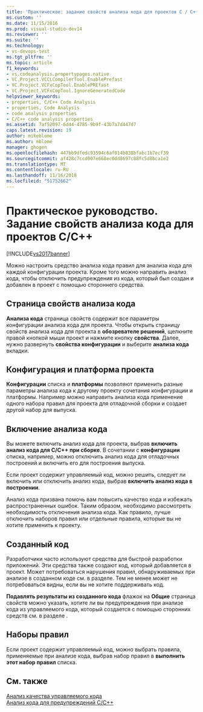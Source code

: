 ```yaml
---
title: 'Практическое: задание свойств анализа кода для проектов C / C++ | Документация Майкрософт'
ms.custom: ''
ms.date: 11/15/2016
ms.prod: visual-studio-dev14
ms.reviewer: ''
ms.suite: ''
ms.technology:
- vs-devops-test
ms.tgt_pltfrm: ''
ms.topic: article
f1_keywords:
- vs.codeanalysis.propertypages.native
- VC.Project.VCCLCompilerTool.EnablePrefast
- VC.Project.VCFxCopTool.EnablePREfast
- VC.Project.VCFxCopTool.IgnoreGeneratedCode
helpviewer_keywords:
- properties, C/C++ Code Analysis
- properties, Code Analysis
- code analysis properties
- C/C++ code analysis properties
ms.assetid: 7af52097-6d44-4785-9b9f-43b7a7d447d7
caps.latest.revision: 19
author: mikeblome
ms.author: mblome
manager: ghogen
ms.openlocfilehash: 447bb9dfedc93594c6af014b830bfabc1b7ecf39
ms.sourcegitcommit: af428c7ccd007e668ec0dd8697c88fc5d8bca1e2
ms.translationtype: MT
ms.contentlocale: ru-RU
ms.lasthandoff: 11/16/2018
ms.locfileid: "51752662"
---
```

# <a name="how-to-set-code-analysis-properties-for-cc-projects"></a>Практическое руководство. Задание свойств анализа кода для проектов C/C++
[!INCLUDE[vs2017banner](../includes/vs2017banner.md)]

Можно настроить средство анализа кода правил для анализа кода для каждой конфигурации проекта. Кроме того можно направить анализ кода, чтобы отключить предупреждения из кода, который был создан и добавлен в проект с помощью стороннего средства.  
  
## <a name="code-analysis-property-page"></a>Страница свойств анализа кода  
 **Анализа кода** страница свойств содержит все параметры конфигурации анализа кода для проекта. Чтобы открыть страницу свойств анализа кода для проекта в **обозревателе решений**, щелкните правой кнопкой мыши проект и нажмите кнопку **свойства**. Далее, нужно развернуть **свойства конфигурации** и выберите **анализа кода** вкладки.  
  
## <a name="project-configuration-and-platform"></a>Конфигурация и платформа проекта  
 **Конфигурации** списка и **платформы** позволяют применить разные параметры анализа кода к другому проекту сочетания конфигурации и платформы. Например можно направить анализа кода применение одного набора правил для проекта для отладочной сборки и создает другой набор для выпуска.  
  
## <a name="enabling-code-analysis"></a>Включение анализа кода  
 Вы можете включить анализ кода для проекта, выбрав **включить анализ кода для C/C++ при сборке**. В сочетании с **конфигурации** списка, например, можно отключить анализ кода для отладочных построений и включить его для построения выпуска.  
  
 Если проект содержит управляемый код, можно решить, следует ли включить или отключить анализ кода, выбрав **включить анализ кода в построении**.  
  
 Анализ кода призвана помочь вам повысить качество кода и избежать распространенных ошибок. Таким образом, необходимо рассмотреть необходимость отключения анализа кода. Как правило, лучше отключить наборов правил или отдельные правила, которые вы не хотите применить к проекту.  
  
## <a name="generated-code"></a>Созданный код  
 Разработчики часто используют средства для быстрой разработки приложений. Эти средства также создают код, который добавляется в проект. Может потребоваться нарушения правил, обнаруживаемых при анализе в созданном коде см. в разделе. Тем не менее может не потребоваться видны, если вы не хотите поддерживать код.  
  
 **Подавлять результаты из созданного кода** флажок на **Общие** страница свойств можно указать, хотите ли вы предупреждения при анализе кода из управляемого кода, который создается с помощью сторонних средств см. в разделе .  
  
## <a name="rule-sets"></a>Наборы правил  
 Если проект содержит управляемый код, можно выбрать правила, применяемые при анализе кода, выбрав набор правил в **выполнить этот набор правил** списка.  
  
## <a name="see-also"></a>См. также  
 [Анализ качества управляемого кода](../code-quality/analyzing-managed-code-quality-by-using-code-analysis.md)   
 [Анализ кода для предупреждений C/C++](../code-quality/code-analysis-for-c-cpp-warnings.md)



